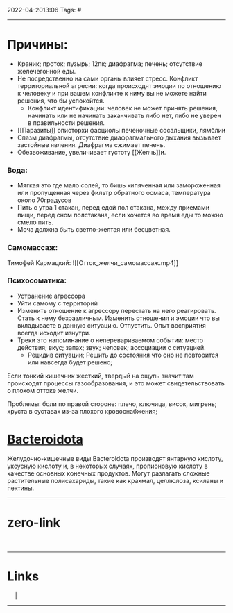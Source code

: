 2022-04-2013:06
Tags: #

---
# Причины:
- Краник; проток; пузырь; 12пк; диафрагма; печень; отсутствие желечегонной еды.
- Не посредственно на сами органы влияет стресс. Конфликт территориальной агресии: когда происходят эмоции по отношению к человеку и при вашем конфликте к ниму вы не можете найти решения, что бы успокойтся.
	- Конфликт идентификации: человек не может принять решения, начинать или не начинать заканчивать либо нет, либо не уверен в правильности решения.
- [[Паразиты]] описторхи фасциолы печеночные сосальщики, лямблии
- Спазм диафрагмы, отсутствие диафрагмального дыхания вызывает застойные явления. Диафрагма сжимает печень.
- Обезвоживание, увеличивает густоту [[Желчь]]и.

### Вода:
- Мягкая это где мало солей, то бишь кипяченная или замороженная или пропущенная через фильтр обратного осмаса, температура около 70градусов
- Пить с утра 1 стакан, перед едой пол стакана, между приемами пищи, перед сном полстакана, если хочется во время еды то можно смело пить. 
- Моча должна быть светло-желтая или бесцветная. 
### Самомассаж:
Тимофей Кармацкий: 
![[Отток_желчи_самомассаж.mp4]]

### Психосоматика:
- Устранение агрессора
- Уйти самому с территорий 
- Изменить отношение к агрессору перестать на него реагировать. Стать к нему безразличным. Изменить отношения и эмоции что вы вкладываете в данную ситуацию. Отпустить. Опыт восприятия всегда исходит изнутри. 
- Треки это напоминание о неперевариваемом событии: место действия; вкус; запах; звук; человек; ассоциации с ситуацией. 
	- Рецидив ситуации; Решить до состояния что оно не повторится или навсегда будет решено;

Если тонкий кишечник жесткий, твердый на ощупь значит там происходят процессы газообразования, и это может свидетельствовать о плохом оттоке желчи.  

Проблемы: боли по правой стороне: плечо, ключица, висок, мигрень; хруста в суставах из-за плохого кровоснабжения; 
</br>

# [Bacteroidota](https://en.wikipedia.org/wiki/Bacteroidota#Metabolism)
Желудочно-кишечные виды Bacteroidota производят янтарную кислоту, уксусную кислоту и, в некоторых случаях, пропионовую кислоту в качестве основных конечных продуктов. Могут разлагать сложные растительные полисахариды, такие как крахмал, целлюлоза, ксиланы и пектины.

---
# zero-link

</br>

---
# Links
 &emsp; | &emsp; 


---